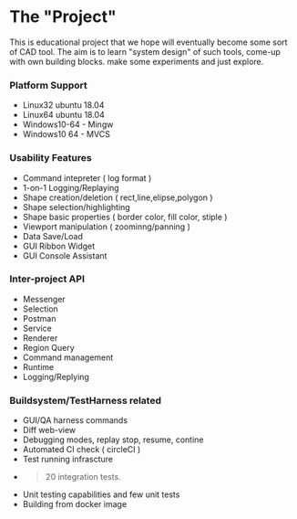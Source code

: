 # The "Project"
This is educational project that we hope will eventually become some sort of CAD tool.
The aim is to learn "system design" of such tools, come-up with own building blocks.
make some experiments and just explore.

### Platform Support
* Linux32 ubuntu 18.04
* Linux64 ubuntu 18.04
* Windows10-64 - Mingw 
* Windows10 64 - MVCS 

### Usability Features
* Command intepreter ( log format )
* 1-on-1 Logging/Replaying 
* Shape creation/deletion ( rect,line,elipse,polygon )
* Shape selection/highlighting
* Shape basic properties ( border color, fill color, stiple )
* Viewport manipulation ( zoominng/panning )
* Data Save/Load
* GUI Ribbon Widget 
* GUI Console Assistant

### Inter-project API 
* Messenger
* Selection
* Postman
* Service
* Renderer
* Region Query
* Command management
* Runtime
* Logging/Replying

### Buildsystem/TestHarness related 
* GUI/QA harness commands
* Diff web-view
* Debugging modes, replay stop, resume, contine
* Automated CI check ( circleCI )
* Test running infrascture
* > 20 integration tests.
* Unit testing capabilities and few unit tests
* Building from docker image 


